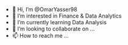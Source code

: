 - 👋 Hi, I’m @OmarYasser98
- 👀 I’m interested in Finance & Data Analytics
- 🌱 I’m currently learning Data Analysis
- 💞️ I’m looking to collaborate on ...
- 📫 How to reach me ...

<!---
OmarYasser98/OmarYasser98 is a ✨ special ✨ repository because its `README.md` (this file) appears on your GitHub profile.
You can click the Preview link to take a look at your changes.
--->
